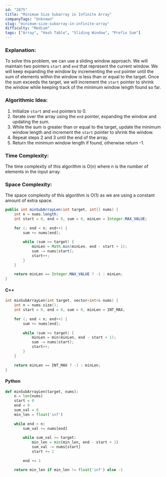 ```yaml
---
id: "2875"
title: "Minimum Size Subarray in Infinite Array"
companyTags: "Unknown"
slug: "minimum-size-subarray-in-infinite-array"
difficulty: "Medium"
tags: ["Array", "Hash Table", "Sliding Window", "Prefix Sum"]
---
```


### Explanation:
To solve this problem, we can use a sliding window approach. We will maintain two pointers `start` and `end` that represent the current window. We will keep expanding the window by incrementing the `end` pointer until the sum of elements within the window is less than or equal to the target. Once the sum exceeds the target, we will increment the `start` pointer to shrink the window while keeping track of the minimum window length found so far.

### Algorithmic Idea:
1. Initialize `start` and `end` pointers to 0.
2. Iterate over the array using the `end` pointer, expanding the window and updating the sum.
3. While the sum is greater than or equal to the target, update the minimum window length and increment the `start` pointer to shrink the window.
4. Repeat steps 2 and 3 until the end of the array.
5. Return the minimum window length if found, otherwise return -1.

### Time Complexity:
The time complexity of this algorithm is O(n) where n is the number of elements in the input array.

### Space Complexity:
The space complexity of this algorithm is O(1) as we are using a constant amount of extra space.

```java
public int minSubArrayLen(int target, int[] nums) {
    int n = nums.length;
    int start = 0, end = 0, sum = 0, minLen = Integer.MAX_VALUE;
    
    for (; end < n; end++) {
        sum += nums[end];
        
        while (sum >= target) {
            minLen = Math.min(minLen, end - start + 1);
            sum -= nums[start];
            start++;
        }
    }
    
    return minLen == Integer.MAX_VALUE ? -1 : minLen;
}
```

#### C++
```cpp
int minSubArrayLen(int target, vector<int>& nums) {
    int n = nums.size();
    int start = 0, end = 0, sum = 0, minLen = INT_MAX;
    
    for (; end < n; end++) {
        sum += nums[end];
        
        while (sum >= target) {
            minLen = min(minLen, end - start + 1);
            sum -= nums[start];
            start++;
        }
    }
    
    return minLen == INT_MAX ? -1 : minLen;
}
```

#### Python
```python
def minSubArrayLen(target, nums):
    n = len(nums)
    start = 0
    end = 0
    sum_val = 0
    min_len = float('inf')
    
    while end < n:
        sum_val += nums[end]
        
        while sum_val >= target:
            min_len = min(min_len, end - start + 1)
            sum_val -= nums[start]
            start += 1
        
        end += 1
    
    return min_len if min_len != float('inf') else -1
```